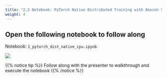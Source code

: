 ```yaml
---
title: "2.3 Notebook: PyTorch Native Distributed Training with Amazon SageMaker"
weight: 4
---
```



## Open the following notebook to follow along

Notebook: `1_pytorch_dist_native_cpu.ipynb`

![](/images/setup/setup16.png)

{{% notice tip %}}
Follow along with the presenter to walkthrough and execute the notebook
{{% /notice %}}
